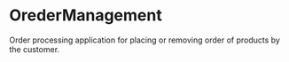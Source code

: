 # OrederManagement
Order processing application for placing or removing order of products by the customer.
